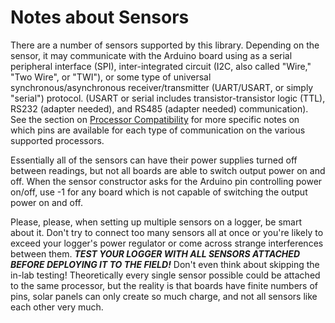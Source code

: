 # Notes about Sensors<!-- {#page_sensor_notes} -->

There are a number of sensors supported by this library.
Depending on the sensor, it may communicate with the Arduino board using as a serial peripheral interface (SPI), inter-integrated circuit (I2C, also called "Wire," "Two Wire", or "TWI"), or some type of universal synchronous/asynchronous receiver/transmitter (UART/USART, or simply "serial") protocol.
(USART or serial includes transistor-transistor logic (TTL), RS232 (adapter needed), and RS485 (adapter needed) communication).
See the section on [Processor Compatibility](https://envirodiy.github.io/ModularSensors/page_processor_compatibility.html) for more specific notes on which pins are available for each type of communication on the various supported processors.

Essentially all of the sensors can have their power supplies turned off between readings, but not all boards are able to switch output power on and off.
When the sensor constructor asks for the Arduino pin controlling power on/off, use -1 for any board which is not capable of switching the output power on and off.

Please, please, when setting up multiple sensors on a logger, be smart about it.
Don't try to connect too many sensors all at once or you're likely to exceed your logger's power regulator or come across strange interferences between them.
_**TEST YOUR LOGGER WITH ALL SENSORS ATTACHED BEFORE DEPLOYING IT TO THE FIELD!**_
Don't even think about skipping the in-lab testing!
Theoretically every single sensor possible could be attached to the same processor, but the reality is that boards have finite numbers of pins, solar panels can only create so much charge, and not all sensors like each other very much.
